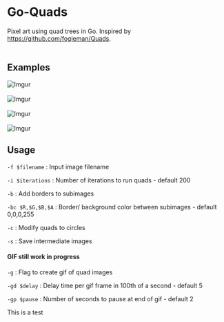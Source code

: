 # Go-Quads

Pixel art using quad trees in Go. Inspired by https://github.com/fogleman/Quads. 
<br><br>
## Examples
![Imgur](http://i.imgur.com/ykwp2Aj.jpg)<br><br>
![Imgur](http://i.imgur.com/glXj1BJ.jpg)<br><br>
![Imgur](https://i.imgur.com/nkRNDO8.jpg)<br><br>
![Imgur](https://i.imgur.com/3pizpO7.jpg)


## Usage
` -f $filename ` : Input image filename

` -i $iterations ` : Number of iterations to run quads - default 200

` -b ` : Add borders to subimages

` -bc $R,$G,$B,$A ` : Border/ background color between subimages - default 0,0,0,255

` -c ` : Modify quads to circles

` -s ` : Save intermediate images

#### GIF still work in progress

` -g ` : Flag to create gif of quad images

` -gd $delay ` : Delay time per gif frame in 100th of a second - default 5

` -gp $pause ` : Number of seconds to pause at end of gif - default 2

This is a test
